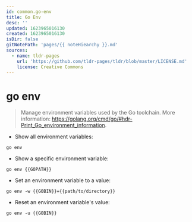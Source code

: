 ```yaml
---
id: common.go-env
title: Go Env
desc: ''
updated: 1623965016130
created: 1623965016130
isDir: false
gitNotePath: 'pages/{{ noteHiearchy }}.md'
sources:
  - name: tldr-pages
    url: 'https://github.com/tldr-pages/tldr/blob/master/LICENSE.md'
    license: Creative Commons
---
```

# go env

> Manage environment variables used by the Go toolchain.
> More information: <https://golang.org/cmd/go/#hdr-Print_Go_environment_information>.

- Show all environment variables:

`go env`

- Show a specific environment variable:

`go env {{GOPATH}}`

- Set an environment variable to a value:

`go env -w {{GOBIN}}={{path/to/directory}}`

- Reset an environment variable's value:

`go env -u {{GOBIN}}`

